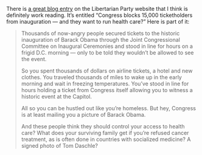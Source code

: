 There is [a great blog entry](http://www.lp.org/blogs/donny-ferguson/congress-blocks-15000-ticketholders-from-inauguration-and-they-want-to-run-heal) on the Libertarian Party website that I think is definitely work reading. It’s entitled “Congress blocks 15,000 ticketholders from inauguration — and they want to run health care?” Here is part of it:

> Thousands of now-angry people secured tickets to the historic inauguration of Barack Obama through the Joint Congressional Committee on Inaugural Ceremonies and stood in line for hours on a frigid D.C. morning — only to be told they wouldn’t be allowed to see the event.
> 
> So you spent thousands of dollars on airline tickets, a hotel and new clothes. You traveled thousands of miles to wake up in the early morning and wait in freezing temperatures. You’ve stood in line for hours holding a ticket from Congress itself allowing you to witness a historic event at the Capitol.
> 
> All so you can be hustled out like you’re homeless. But hey, Congress is at least mailing you a picture of Barack Obama.
> 
> And these people think they should control your access to health care? What does your surviving family get if you’re refused cancer treatment, as is often done in countries with socialized medicine? A signed photo of Tom Daschle?
